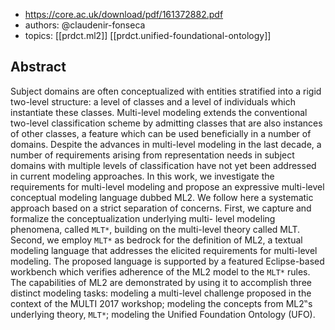 
- https://core.ac.uk/download/pdf/161372882.pdf
- authors: @claudenir-fonseca
- topics: [[prdct.ml2]] [[prdct.unified-foundational-ontology]]

## Abstract

Subject domains are often conceptualized with entities stratified into a rigid two-level structure: a level of classes and a level of individuals which instantiate these classes. Multi-level modeling extends the conventional two-level classification scheme by admitting classes that are also instances of other classes, a feature which can be used beneficially in a number of domains. Despite the advances in multi-level modeling in the last decade, a number of requirements arising from representation needs in subject domains with multiple levels of classification have not yet been addressed in current modeling approaches. In this work, we investigate the requirements for multi-level modeling and propose an expressive multi-level conceptual modeling language dubbed ML2. We follow here a systematic approach based on a strict separation of concerns. First, we capture and formalize the conceptualization underlying multi- level modeling phenomena, called `MLT*`, building on the multi-level theory called MLT. Second, we employ `MLT*` as bedrock for the definition of ML2, a textual modeling language that addresses the elicited requirements for multi-level modeling. The proposed language is supported by a featured Eclipse-based workbench which verifies adherence of the ML2 model to the `MLT*` rules. The capabilities of ML2 are demonstrated by using it to accomplish three distinct modeling tasks: modeling a multi-level challenge proposed in the context of the MULTI 2017 workshop; modeling the concepts from ML2‟s underlying theory, `MLT*`; modeling the Unified Foundation Ontology (UFO).

